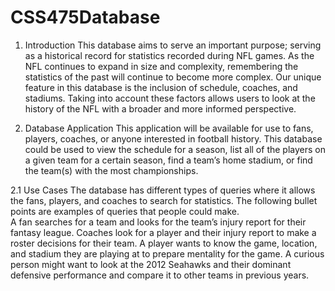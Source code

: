 # CSS475Database

1. Introduction
This database aims to serve an important purpose; serving as a historical record for statistics recorded during NFL games. As the NFL continues to expand in size and complexity, remembering the statistics of the past will continue to become more complex. Our unique feature in this database is the inclusion of schedule, coaches, and stadiums. Taking into account these factors allows users to look at the history of the NFL with a broader and more informed perspective.   

2. Database Application
This application will be available for use to fans, players, coaches, or anyone interested in football history. This database could be used to view the schedule for a season, list all of the players on a given team for a certain season, find a team’s home stadium, or find the team(s) with the most championships. 

2.1 Use Cases
The database has different types of queries where it allows the fans, players, and coaches to search for statistics. The following bullet points are examples of queries that people could make.   
A fan searches for a team and looks for the team’s injury report for their fantasy league. 
Coaches look for a player and their injury report to make a roster decisions for their team.
A player wants to know the game, location, and stadium they are playing at to prepare mentality for the game.
A curious person might want to look at the 2012 Seahawks and their dominant defensive performance and compare it to other teams in previous years. 
